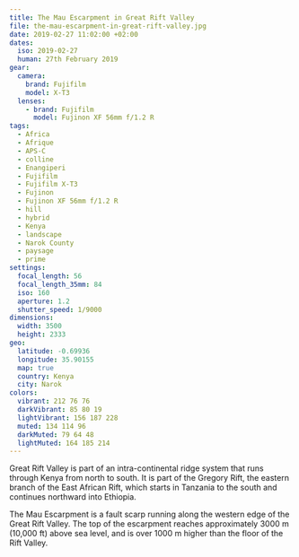 ```yaml
---
title: The Mau Escarpment in Great Rift Valley
file: the-mau-escarpment-in-great-rift-valley.jpg
date: 2019-02-27 11:02:00 +02:00
dates:
  iso: 2019-02-27
  human: 27th February 2019
gear:
  camera:
    brand: Fujifilm
    model: X-T3
  lenses:
    - brand: Fujifilm
      model: Fujinon XF 56mm f/1.2 R
tags:
  - Africa
  - Afrique
  - APS-C
  - colline
  - Enangiperi
  - Fujifilm
  - Fujifilm X-T3
  - Fujinon
  - Fujinon XF 56mm f/1.2 R
  - hill
  - hybrid
  - Kenya
  - landscape
  - Narok County
  - paysage
  - prime
settings:
  focal_length: 56
  focal_length_35mm: 84
  iso: 160
  aperture: 1.2
  shutter_speed: 1/9000
dimensions:
  width: 3500
  height: 2333
geo:
  latitude: -0.69936
  longitude: 35.90155
  map: true
  country: Kenya
  city: Narok
colors:
  vibrant: 212 76 76
  darkVibrant: 85 80 19
  lightVibrant: 156 187 228
  muted: 134 114 96
  darkMuted: 79 64 48
  lightMuted: 164 185 214
---
```


Great Rift Valley is part of an intra-continental ridge system that runs through Kenya from north to south. It is part of the Gregory Rift, the eastern branch of the East African Rift, which starts in Tanzania to the south and continues northward into Ethiopia.

The Mau Escarpment is a fault scarp running along the western edge of the Great Rift Valley. The top of the escarpment reaches approximately 3000 m (10,000 ft) above sea level, and is over 1000 m higher than the floor of the Rift Valley.
